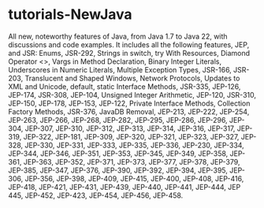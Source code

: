 # tutorials-NewJava

All new, noteworthy features of Java, from Java 1.7 to Java 22, with discussions and code examples. It includes all the following features, JEP, and JSR: Enums, JSR-292, Strings in switch, try With Resources, Diamond Operator <>, Vargs in Method Declaration, Binary Integer Literals, Underscores in Numeric Literals, Multiple Exception Types, JSR-166, JSR-203, Translucent and Shaped Windows, Network Protocols, Updates to XML and Unicode, default, static Interface Methods, JSR-335, JEP-126, JEP-174, JSR-308, JEP-104, Unsigned Integer Arithmetic, JEP-120, JSR-310, JEP-150, JEP-178, JEP-153, JEP-122, Private Interface Methods, Collection Factory Methods, JSR-376, JavaDB Removal, JEP-213, JEP-222, JEP-254, JEP-263, JEP-266, JEP-268, JEP-282, JEP-295, JEP-286, JEP-296, JEP-304, JEP-307, JEP-310, JEP-312, JEP-313, JEP-314, JEP-316, JEP-317, JEP-319, JEP-322, JEP-181, JEP-309, JEP-320, JEP-321, JEP-323, JEP-327, JEP-328, JEP-330, JEP-331, JEP-333, JEP-335, JEP-336, JEP-230, JEP-334, JEP-344, JEP-346, JEP-351, JEP-353, JEP-345, JEP-349, JEP-358, JEP-361, JEP-363, JEP-352, JEP-371, JEP-373, JEP-377, JEP-378, JEP-379, JEP-385, JEP-347, JEP-376, JEP-390, JEP-392, JEP-394, JEP-395, JEP-306, JEP-356, JEP-398, JEP-409, JEP-415, JEP-400, JEP-408, JEP-416, JEP-418, JEP-421, JEP-431, JEP-439, JEP-440, JEP-441, JEP-444, JEP 445, JEP-452, JEP-423, JEP-454, JEP-456, JEP-458.
